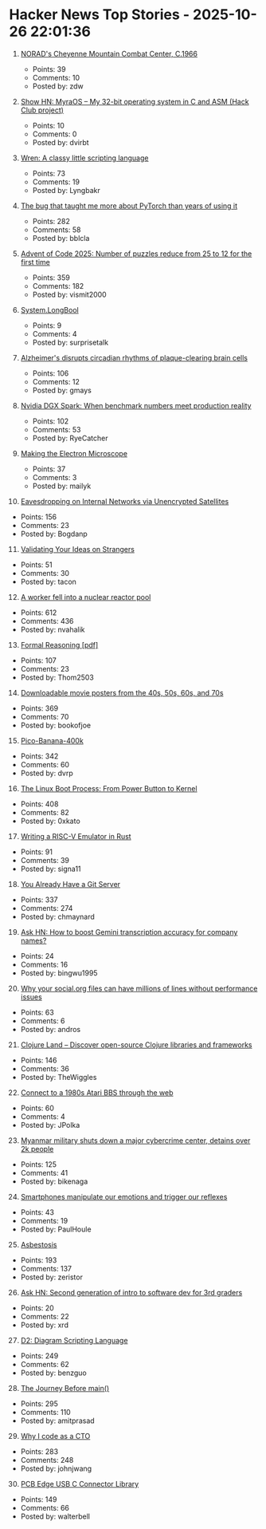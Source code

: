# Hacker News Top Stories - 2025-10-26 22:01:36

1. [NORAD's Cheyenne Mountain Combat Center, C.1966](https://flashbak.com/norad-cheyenne-mountain-combat-center-478804/)
   - Points: 39
   - Comments: 10
   - Posted by: zdw

2. [Show HN: MyraOS – My 32-bit operating system in C and ASM (Hack Club project)](https://github.com/dvir-biton/MyraOS)
   - Points: 10
   - Comments: 0
   - Posted by: dvirbt

3. [Wren: A classy little scripting language](https://wren.io/)
   - Points: 73
   - Comments: 19
   - Posted by: Lyngbakr

4. [The bug that taught me more about PyTorch than years of using it](https://elanapearl.github.io/blog/2025/the-bug-that-taught-me-pytorch/)
   - Points: 282
   - Comments: 58
   - Posted by: bblcla

5. [Advent of Code 2025: Number of puzzles reduce from 25 to 12 for the first time](https://adventofcode.com/2025/about#faq_num_days)
   - Points: 359
   - Comments: 182
   - Posted by: vismit2000

6. [System.LongBool](https://docwiki.embarcadero.com/Libraries/Sydney/en/System.LongBool)
   - Points: 9
   - Comments: 4
   - Posted by: surprisetalk

7. [Alzheimer's disrupts circadian rhythms of plaque-clearing brain cells](https://medicine.washu.edu/news/alzheimers-disrupts-circadian-rhythms-of-plaque-clearing-brain-cells/)
   - Points: 106
   - Comments: 12
   - Posted by: gmays

8. [Nvidia DGX Spark: When benchmark numbers meet production reality](https://publish.obsidian.md/aixplore/Practical+Applications/dgx-lab-benchmarks-vs-reality-day-4)
   - Points: 102
   - Comments: 53
   - Posted by: RyeCatcher

9. [Making the Electron Microscope](https://www.asimov.press/p/electron-microscope)
   - Points: 37
   - Comments: 3
   - Posted by: mailyk

10. [Eavesdropping on Internal Networks via Unencrypted Satellites](https://satcom.sysnet.ucsd.edu/)
   - Points: 156
   - Comments: 23
   - Posted by: Bogdanp

11. [Validating Your Ideas on Strangers](https://jeremyaboyd.com/post/validating-your-ideas-on-strangers)
   - Points: 51
   - Comments: 30
   - Posted by: tacon

12. [A worker fell into a nuclear reactor pool](https://www.nrc.gov/reading-rm/doc-collections/event-status/event/2025/20251022en?brid=vscAjql9kZL1FfGE7TYHVw#en57996:~:text=TRANSPORT%20OF%20CONTAMINATED%20PERSON%20OFFSITE)
   - Points: 612
   - Comments: 436
   - Posted by: nvahalik

13. [Formal Reasoning [pdf]](https://cs.ru.nl/~freek/courses/fr-2025/public/fr.pdf)
   - Points: 107
   - Comments: 23
   - Posted by: Thom2503

14. [Downloadable movie posters from the 40s, 50s, 60s, and 70s](https://hrc.contentdm.oclc.org/digital/collection/p15878coll84/search)
   - Points: 369
   - Comments: 70
   - Posted by: bookofjoe

15. [Pico-Banana-400k](https://github.com/apple/pico-banana-400k)
   - Points: 342
   - Comments: 60
   - Posted by: dvrp

16. [The Linux Boot Process: From Power Button to Kernel](https://www.0xkato.xyz/linux-boot/)
   - Points: 408
   - Comments: 82
   - Posted by: 0xkato

17. [Writing a RISC-V Emulator in Rust](https://book.rvemu.app/)
   - Points: 91
   - Comments: 39
   - Posted by: signa11

18. [You Already Have a Git Server](https://maurycyz.com/misc/easy_git/)
   - Points: 337
   - Comments: 274
   - Posted by: chmaynard

19. [Ask HN: How to boost Gemini transcription accuracy for company names?](undefined)
   - Points: 24
   - Comments: 16
   - Posted by: bingwu1995

20. [Why your social.org files can have millions of lines without performance issues](https://en.andros.dev/blog/4e12225f/why-your-socialorg-files-can-have-millions-of-lines-without-any-performance-issues/)
   - Points: 63
   - Comments: 6
   - Posted by: andros

21. [Clojure Land – Discover open-source Clojure libraries and frameworks](https://clojure.land/)
   - Points: 146
   - Comments: 36
   - Posted by: TheWiggles

22. [Connect to a 1980s Atari BBS through the web](https://www.southernamis.com/ataribbsconnect)
   - Points: 60
   - Comments: 4
   - Posted by: JPolka

23. [Myanmar military shuts down a major cybercrime center, detains over 2k people](https://apnews.com/article/scam-centers-cybercrime-myanmar-a2c9fda85187121e51bd0efdf29c81da)
   - Points: 125
   - Comments: 41
   - Posted by: bikenaga

24. [Smartphones manipulate our emotions and trigger our reflexes](https://theconversation.com/smartphones-manipulate-our-emotions-and-trigger-our-reflexes-no-wonder-were-addicted-265014)
   - Points: 43
   - Comments: 19
   - Posted by: PaulHoule

25. [Asbestosis](https://diamondgeezer.blogspot.com/2025/10/asbestosis.html)
   - Points: 193
   - Comments: 137
   - Posted by: zeristor

26. [Ask HN: Second generation of intro to software dev for 3rd graders](undefined)
   - Points: 20
   - Comments: 22
   - Posted by: xrd

27. [D2: Diagram Scripting Language](https://d2lang.com/tour/intro/)
   - Points: 249
   - Comments: 62
   - Posted by: benzguo

28. [The Journey Before main()](https://amit.prasad.me/blog/before-main)
   - Points: 295
   - Comments: 110
   - Posted by: amitprasad

29. [Why I code as a CTO](https://www.assembled.com/blog/why-i-code-as-a-cto)
   - Points: 283
   - Comments: 248
   - Posted by: johnjwang

30. [PCB Edge USB C Connector Library](https://github.com/AnasMalas/pcb-edge-usb-c)
   - Points: 149
   - Comments: 66
   - Posted by: walterbell


